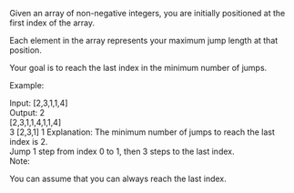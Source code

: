 Given an array of non-negative integers, you are initially positioned at the first index of the array.  

Each element in the array represents your maximum jump length at that position.  

Your goal is to reach the last index in the minimum number of jumps.  

Example:  

Input: [2,3,1,1,4]  
Output: 2  
[2,3,1,1,4,1,1,4]  
3
[2,3,1]
1
Explanation: The minimum number of jumps to reach the last index is 2.  
    Jump 1 step from index 0 to 1, then 3 steps to the last index.  
Note:  

You can assume that you can always reach the last index.  
